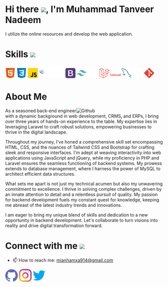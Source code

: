 <h1> Hi there <img src = "https://raw.githubusercontent.com/MartinHeinz/MartinHeinz/master/wave.gif" width='50px'>, I'm Muhammad Tanveer Nadeem </h1>
I utilize the online resources and develop the web application.
<br>
<h1> Skills <img src = "https://media2.giphy.com/media/QssGEmpkyEOhBCb7e1/giphy.gif?cid=ecf05e47a0n3gi1bfqntqmob8g9aid1oyj2wr3ds3mg700bl&rid=giphy.gif" width = 32px> </h1>

<img width ='32px' src ='icons/html.svg'> <img width ='32px' src ='icons/css.svg'> <img width ='32px' src ='icons/javascript.svg'> <img width ='80px' src ='icons/jquery.svg'> <img width ='32px' src ='icons/bootstrap.svg'> <img width ='32px' src ='icons/tailwind.svg'> <img width ='32px' style="color:#fff" src ='icons/php.svg'> <img width ='32px' src ='icons/laravel.svg'> <img width ='32px' src ='icons/laravel-word.svg'> <img width ='32px' src ='icons/mysql.svg'> <img width ='32px' src ='icons/api.svg'> <img width ='32px' src ='icons/git.svg'>

<h1> About Me </h1>
<img width="55%" align="right" alt="Github" src="https://raw.githubusercontent.com/onimur/.github/master/.resources/git-header.svg" />

As a seasoned back-end engineer with a dynamic background in web development, CRMS, and ERPs, I bring over three years of hands-on experience to the table. My expertise lies in leveraging Laravel to craft robust solutions, empowering businesses to thrive in the digital landscape.

Throughout my journey, I've honed a comprehensive skill set encompassing HTML, CSS, and the nuances of Tailwind CSS and Bootstrap for crafting sleek and responsive interfaces. I'm adept at weaving interactivity into web applications using JavaScript and jQuery, while my proficiency in PHP and Laravel ensures the seamless functioning of backend systems. My prowess extends to database management, where I harness the power of MySQL to architect efficient data structures.

What sets me apart is not just my technical acumen but also my unwavering commitment to excellence. I thrive in solving complex challenges, driven by an innate attention to detail and a relentless pursuit of quality. My passion for backend development fuels my constant quest for knowledge, keeping me abreast of the latest industry trends and innovations.

I am eager to bring my unique blend of skills and dedication to a new opportunity in backend development. Let's collaborate to turn visions into reality and drive digital transformation forward.

<h1> Connect with me <img src='https://raw.githubusercontent.com/ShahriarShafin/ShahriarShafin/main/Assets/handshake.gif' width="100px"> </h1>

- 📫 How to reach me: mianhamxa914@gmail.com 


[<img src='icons/github.svg' alt='github' height='40'>](https://github.com/MuhammadHamza0147)  [<img src='icons/instagram.svg' alt='instagram' height='40'>](https://www.instagram.com/_mr_hamxa/)  [<img src='icons/twitter.svg' alt='twitter' height='40'>](https://twitter.com/mr_hamxa266)
